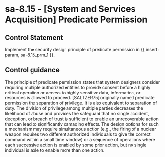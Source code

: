 # sa-8.15 - \[System and Services Acquisition\] Predicate Permission

## Control Statement

Implement the security design principle of predicate permission in {{ insert: param, sa-8.15_prm_1 }}.

## Control guidance

The principle of predicate permission states that system designers consider requiring multiple authorized entities to provide consent before a highly critical operation or access to highly sensitive data, information, or resources is allowed to proceed. [SALTZER75] originally named predicate permission the separation of privilege. It is also equivalent to separation of duty. The division of privilege among multiple parties decreases the likelihood of abuse and provides the safeguard that no single accident, deception, or breach of trust is sufficient to enable an unrecoverable action that can lead to significantly damaging effects. The design options for such a mechanism may require simultaneous action (e.g., the firing of a nuclear weapon requires two different authorized individuals to give the correct command within a small time window) or a sequence of operations where each successive action is enabled by some prior action, but no single individual is able to enable more than one action.
